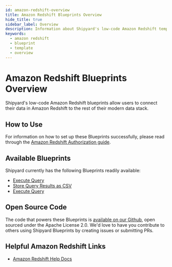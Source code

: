 ```yaml
---
id: amazon-redshift-overview
title: Amazon Redshift Blueprints Overview
hide_title: true
sidebar_label: Overview
description: Information about Shipyard's low-code Amazon Redshift templates.
keywords:
  - amazon redshift
  - blueprint
  - template
  - overview
---
```


# Amazon Redshift Blueprints Overview

Shipyard's low-code Amazon Redshift blueprints allow users to connect their data in Amazon Redshift to the rest of their modern data stack.

## How to Use
For information on how to set up these Blueprints successfully, please read through the [Amazon Redshift Authorization guide](amazon-redshift-authorization.md).

## Available Blueprints
Shipyard currently has the following Blueprints readily available:
- [Execute Query](amazon-redshift-execute-query.md)
- [Store Query Results as CSV](amazon-redshift-store-query-results-as-csv.md)
- [Execute Query](amazon-redshift-upload-csv-to-table.md)

## Open Source Code
The code that powers these Blueprints is [available on our Github](https://github.com/shipyardapp/amazonredshift-blueprints), open sourced under the Apache License 2.0. We'd love to have you contribute to others using Shipyard Blueprints by creating issues or submitting PRs.

## Helpful Amazon Redshift Links
- [Amazon Redshift Help Docs](https://docs.aws.amazon.com/redshift/)